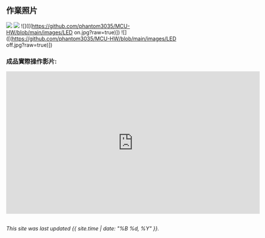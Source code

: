 ## 作業照片
![]([https://github.com/phantom3035/MCU-HW/blob/main/images/off.jpg?raw=true])
![]([https://github.com/phantom3035/MCU-HW/blob/main/images/off.jpg?raw=true])
![]([(https://github.com/phantom3035/MCU-HW/blob/main/images/LED on.jpg?raw=true)])
![]([(https://github.com/phantom3035/MCU-HW/blob/main/images/LED off.jpg?raw=true)])

### 成品實際操作影片:
<iframe width="684" height="385" src="https://www.youtube.com/embed/QGGFdLfzZkc" title="微控制介面與驅動設計 期中作業-藍芽遙控機器人" frameborder="0" allow="accelerometer; autoplay; clipboard-write; encrypted-media; gyroscope; picture-in-picture; web-share" allowfullscreen></iframe>
<br>
<br>

*This site was last updated {{ site.time | date: "%B %d, %Y" }}.*




